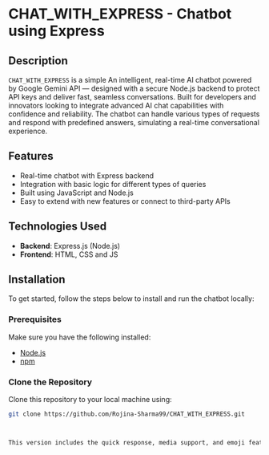 # CHAT_WITH_EXPRESS - Chatbot using Express

## Description
`CHAT_WITH_EXPRESS` is a simple An intelligent, real-time AI chatbot powered by Google Gemini API — designed with a secure Node.js backend to protect API keys and deliver fast, seamless conversations. Built for developers and innovators looking to integrate advanced AI chat capabilities with confidence and reliability. The chatbot can handle various types of requests and respond with predefined answers, simulating a real-time conversational experience.

## Features
- Real-time chatbot with Express backend
- Integration with basic logic for different types of queries
- Built using JavaScript and Node.js
- Easy to extend with new features or connect to third-party APIs

## Technologies Used
- **Backend**: Express.js (Node.js)
- **Frontend**: HTML, CSS and JS

## Installation

To get started, follow the steps below to install and run the chatbot locally:

### Prerequisites
Make sure you have the following installed:
- [Node.js](https://nodejs.org/)
- [npm](https://www.npmjs.com/)

### Clone the Repository
Clone this repository to your local machine using:
```bash
git clone https://github.com/Rojina-Sharma99/CHAT_WITH_EXPRESS.git



This version includes the quick response, media support, and emoji features, highlighting them as important functions of the bot.

